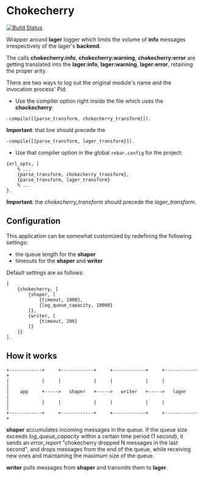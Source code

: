 # Chokecherry

[![Build Status](https://travis-ci.org/funbox/chokecherry.svg?branch=master)](https://travis-ci.org/funbox/chokecherry)

Wrapper around **lager** logger which limits the volume of **info** messages irrespectively of the lager's **backend**.

The calls **chokecherry:info**, **chokecherry:warning**, **chokecherry:error** are getting translated into the **lager:info**, **lager:warning**, **lager:error**, retaining the proper arity.

There are two ways to log out the original module's name and the invocation process' Pid:

* Use the compiler option right inside the file which uses the **chockecherry**:

```
-compile([{parse_transform, chokecherry_transform}]).
```

**Important**: that line should precede the

```
-compile([{parse_transform, lager_transform}]).
```

* Use that compiler option in the global `rebar.config` for the project:

```
{erl_opts, [
    % ...
    {parse_transform, chokecherry_transform},
    {parse_transform, lager_transform}
    % ...
}.
```

**Important**: the *chokecherry_transform* should precede the *lager_transform*.

## Configuration

This application can be somewhat customized by redefining the following settings:

- the queue length for the **shaper**
- timeouts for the **shaper** and **writer**

Default settings are as follows:

```
[
    {chokecherry, [
        {shaper, [
            {timeout, 1000},
            {log_queue_capacity, 10000}
        ]},
        {writer, [
            {timeout, 200}
        ]}
    ]}
].

```

## How it works

```
+------------+     +------------+     +------------+     +------------+
|            |     |            |     |            |     |            |
|    app     +----->   shaper   +----->   writer   +----->   lager    |
|            |     |            |     |            |     |            |
+------------+     +------------+     +------------+     +------------+
```

**shaper** accumulates incoming messages in the queue. If the queue size exceeds *log_queue_capacity* within a certain time period (1 second), it sends an *error_report* "chokecherry dropped N messages in the last second", and drops messages from the end of the queue, while receiving new ones and maintaining the maximum size of the queue.

**writer** pulls messages from **shaper** and transmits them to **lager**.
